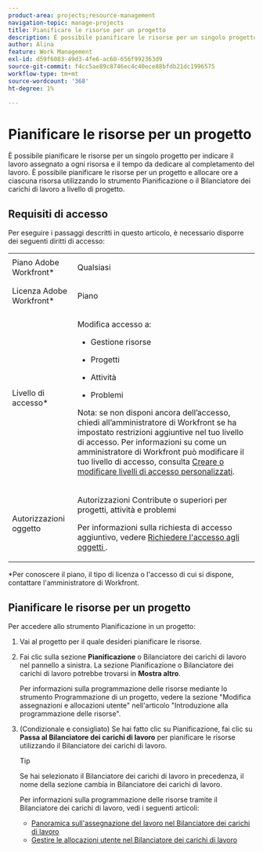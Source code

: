 ```yaml
---
product-area: projects;resource-management
navigation-topic: manage-projects
title: Pianificare le risorse per un progetto
description: È possibile pianificare le risorse per un singolo progetto per indicare il lavoro assegnato a ogni risorsa e il tempo da dedicare al completamento del lavoro. È possibile pianificare le risorse per un progetto e allocare ore a ciascuna risorsa utilizzando lo strumento Pianificazione o il Bilanciatore dei carichi di lavoro a livello di progetto.
author: Alina
feature: Work Management
exl-id: d59f6083-49d3-4fe6-ac60-656f992363d9
source-git-commit: f4cc5ae89c8746ec4c40ece88bfdb21dc1996575
workflow-type: tm+mt
source-wordcount: '368'
ht-degree: 1%

---
```


# Pianificare le risorse per un progetto

È possibile pianificare le risorse per un singolo progetto per indicare il lavoro assegnato a ogni risorsa e il tempo da dedicare al completamento del lavoro. È possibile pianificare le risorse per un progetto e allocare ore a ciascuna risorsa utilizzando lo strumento Pianificazione o il Bilanciatore dei carichi di lavoro a livello di progetto.

## Requisiti di accesso

Per eseguire i passaggi descritti in questo articolo, è necessario disporre dei seguenti diritti di accesso:

<table style="table-layout:auto"> 
 <col> 
 <col> 
 <tbody> 
  <tr> 
   <td role="rowheader">Piano Adobe Workfront*</td> 
   <td> <p>Qualsiasi </p> </td> 
  </tr> 
  <tr> 
   <td role="rowheader">Licenza Adobe Workfront*</td> 
   <td> <p>Piano </p> </td> 
  </tr> 
  <tr> 
   <td role="rowheader">Livello di accesso*</td> 
   <td> <p>Modifica accesso a:</p> 
    <ul> 
     <li> <p>Gestione risorse</p> </li> 
     <li> <p>Progetti</p> </li> 
     <li> <p>Attività</p> </li> 
     <li> <p>Problemi</p> </li> 
    </ul> <p>Nota: se non disponi ancora dell’accesso, chiedi all’amministratore di Workfront se ha impostato restrizioni aggiuntive nel tuo livello di accesso. Per informazioni su come un amministratore di Workfront può modificare il tuo livello di accesso, consulta <a href="../../../administration-and-setup/add-users/configure-and-grant-access/create-modify-access-levels.md" class="MCXref xref">Creare o modificare livelli di accesso personalizzati</a>.</p> </td> 
  </tr> 
  <tr> 
   <td role="rowheader">Autorizzazioni oggetto</td> 
   <td> <p>Autorizzazioni Contribute o superiori per progetti, attività e problemi </p> <p>Per informazioni sulla richiesta di accesso aggiuntivo, vedere <a href="../../../workfront-basics/grant-and-request-access-to-objects/request-access.md" class="MCXref xref">Richiedere l'accesso agli oggetti </a>.</p> </td> 
  </tr> 
 </tbody> 
</table>

&#42;Per conoscere il piano, il tipo di licenza o l&#39;accesso di cui si dispone, contattare l&#39;amministratore di Workfront.

## Pianificare le risorse per un progetto

Per accedere allo strumento Pianificazione in un progetto:

1. Vai al progetto per il quale desideri pianificare le risorse.
1. Fai clic sulla sezione **Pianificazione** o Bilanciatore dei carichi di lavoro nel pannello a sinistra. La sezione Pianificazione o Bilanciatore dei carichi di lavoro potrebbe trovarsi in **Mostra altro**.

   Per informazioni sulla programmazione delle risorse mediante lo strumento Programmazione di un progetto, vedere la sezione &quot;Modifica assegnazioni e allocazioni utente&quot; nell&#39;articolo &quot;Introduzione alla programmazione delle risorse&quot;.

1. (Condizionale e consigliato) Se hai fatto clic su Pianificazione, fai clic su **Passa al Bilanciatore dei carichi di lavoro** per pianificare le risorse utilizzando il Bilanciatore dei carichi di lavoro.

   >[!TIP]
   >
   >Se hai selezionato il Bilanciatore dei carichi di lavoro in precedenza, il nome della sezione cambia in Bilanciatore dei carichi di lavoro.

   Per informazioni sulla programmazione delle risorse tramite il Bilanciatore dei carichi di lavoro, vedi i seguenti articoli:

   * [Panoramica sull&#39;assegnazione del lavoro nel Bilanciatore dei carichi di lavoro](../../../resource-mgmt/workload-balancer/assign-work-in-workload-balancer.md)
   * [Gestire le allocazioni utente nel Bilanciatore dei carichi di lavoro](../../../resource-mgmt/workload-balancer/manage-user-allocations-workload-balancer.md)

 
